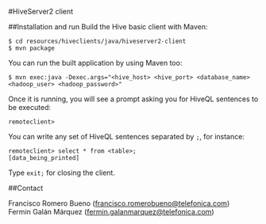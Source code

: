 #HiveServer2 client

##Installation and run
Build the Hive basic client with Maven:

    $ cd resources/hiveclients/java/hiveserver2-client
    $ mvn package

You can run the built application by using Maven too:

    $ mvn exec:java -Dexec.args="<hive_host> <hive_port> <database_name> <hadoop_user> <hadoop_password>"

Once it is running, you will see a prompt asking you for HiveQL sentences to be executed:

    remoteclient>

You can write any set of HiveQL sentences separated by `;`, for instance:

    remoteclient> select * from <table>;
    [data_being_printed]

Type `exit;` for closing the client.

##Contact

Francisco Romero Bueno (francisco.romerobueno@telefonica.com)
<br>
Fermin Galán Márquez (fermin.galanmarquez@telefonica.com)

